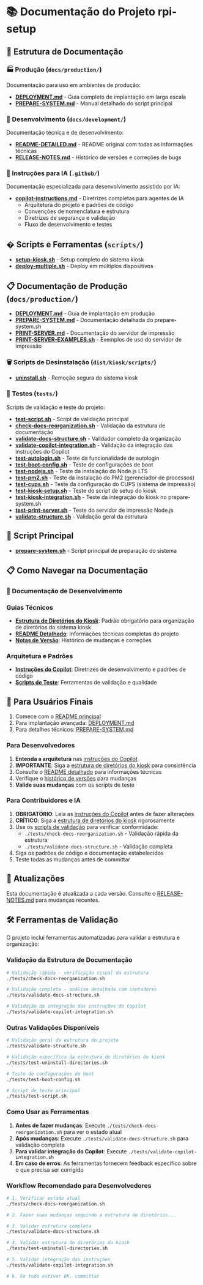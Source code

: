 # 📚 Documentação do Projeto rpi-setup

## 📁 Estrutura de Documentação

### 🏭 Produção (`docs/production/`)

Documentação para uso em ambientes de produção:

- **[DEPLOYMENT.md](production/DEPLOYMENT.md)** - Guia completo de implantação em larga escala
- **[PREPARE-SYSTEM.md](production/PREPARE-SYSTEM.md)** - Manual detalhado do script principal

### 🔧 Desenvolvimento (`docs/development/`)

Documentação técnica e de desenvolvimento:

- **[README-DETAILED.md](development/README-DETAILED.md)** - README original com todas as informações técnicas
- **[RELEASE-NOTES.md](development/RELEASE-NOTES.md)** - Histórico de versões e correções de bugs

### 🧠 Instruções para IA (`.github/`)

Documentação especializada para desenvolvimento assistido por IA:

- **[copilot-instructions.md](../.github/copilot-instructions.md)** - Diretrizes completas para agentes de IA
  - Arquitetura do projeto e padrões de código
  - Convenções de nomenclatura e estrutura
  - Diretrizes de segurança e validação
  - Fluxo de desenvolvimento e testes

## � Scripts e Ferramentas (`scripts/`)

- **[setup-kiosk.sh](../scripts/setup-kiosk.sh)** - Setup completo do sistema kiosk
- **[deploy-multiple.sh](../scripts/deploy-multiple.sh)** - Deploy em múltiplos dispositivos

## 📋 Documentação de Produção (`docs/production/`)

- **[DEPLOYMENT.md](production/DEPLOYMENT.md)** - Guia de implantação em produção
- **[PREPARE-SYSTEM.md](production/PREPARE-SYSTEM.md)** - Documentação detalhada do prepare-system.sh
- **[PRINT-SERVER.md](production/PRINT-SERVER.md)** - Documentação do servidor de impressão
- **[PRINT-SERVER-EXAMPLES.sh](production/PRINT-SERVER-EXAMPLES.sh)** - Exemplos de uso do servidor de impressão

### 🗑️ Scripts de Desinstalação (`dist/kiosk/scripts/`)

- **[uninstall.sh](../dist/kiosk/scripts/uninstall.sh)** - Remoção segura do sistema kiosk

### 🧪 Testes (`tests/`)

Scripts de validação e teste do projeto:

- **[test-script.sh](../tests/test-script.sh)** - Script de validação principal
- **[check-docs-reorganization.sh](../tests/check-docs-reorganization.sh)** - Validação da estrutura de documentação
- **[validate-docs-structure.sh](../tests/validate-docs-structure.sh)** - Validador completo da organização
- **[validate-copilot-integration.sh](../tests/validate-copilot-integration.sh)** - Validação da integração das instruções do Copilot
- **[test-autologin.sh](../tests/test-autologin.sh)** - Teste da funcionalidade de autologin
- **[test-boot-config.sh](../tests/test-boot-config.sh)** - Teste de configurações de boot
- **[test-nodejs.sh](../tests/test-nodejs.sh)** - Teste da instalação do Node.js LTS
- **[test-pm2.sh](../tests/test-pm2.sh)** - Teste da instalação do PM2 (gerenciador de processos)
- **[test-cups.sh](../tests/test-cups.sh)** - Teste da configuração do CUPS (sistema de impressão)
- **[test-kiosk-setup.sh](../tests/test-kiosk-setup.sh)** - Teste do script de setup do kiosk
- **[test-kiosk-integration.sh](../tests/test-kiosk-integration.sh)** - Teste da integração do kiosk no prepare-system.sh
- **[test-print-server.sh](../tests/test-print-server.sh)** - Teste do servidor de impressão Node.js
- **[validate-structure.sh](../tests/validate-structure.sh)** - Validação geral da estrutura

## 🎯 Script Principal

- **[prepare-system.sh](../prepare-system.sh)** - Script principal de preparação do sistema

## 📋 Como Navegar na Documentação

### 📁 Documentação de Desenvolvimento

### Guias Técnicos

- **[Estrutura de Diretórios do Kiosk](development/KIOSK-DIRECTORY-STRUCTURE.md)**: Padrão obrigatório para organização de diretórios do sistema kiosk
- **[README Detalhado](development/README-DETAILED.md)**: Informações técnicas completas do projeto
- **[Notas de Versão](development/RELEASE-NOTES.md)**: Histórico de mudanças e correções

### Arquitetura e Padrões

- **[Instruções do Copilot](../.github/copilot-instructions.md)**: Diretrizes de desenvolvimento e padrões de código
- **[Scripts de Teste](../tests/)**: Ferramentas de validação e qualidade

## 🚀 Para Usuários Finais

1. Comece com o [README principal](../README.md)
2. Para implantação avançada: [DEPLOYMENT.md](production/DEPLOYMENT.md)
3. Para detalhes técnicos: [PREPARE-SYSTEM.md](production/PREPARE-SYSTEM.md)

### Para Desenvolvedores

1. **Entenda a arquitetura** nas [instruções do Copilot](../.github/copilot-instructions.md)
2. **IMPORTANTE**: Siga a [estrutura de diretórios do kiosk](development/KIOSK-DIRECTORY-STRUCTURE.md) para consistência
3. Consulte o [README detalhado](development/README-DETAILED.md) para informações técnicas
4. Verifique o [histórico de versões](development/RELEASE-NOTES.md) para mudanças
5. **Valide suas mudanças** com os scripts de teste

### Para Contribuidores e IA

1. **OBRIGATÓRIO**: Leia as [instruções do Copilot](../.github/copilot-instructions.md) antes de fazer alterações
2. **CRÍTICO**: Siga a [estrutura de diretórios do kiosk](development/KIOSK-DIRECTORY-STRUCTURE.md) rigorosamente
3. Use os [scripts de validação](../tests/) para verificar conformidade:
   - `./tests/check-docs-reorganization.sh` - Validação rápida da estrutura
   - `./tests/validate-docs-structure.sh` - Validação completa
4. Siga os padrões de código e documentação estabelecidos
5. Teste todas as mudanças antes de committar

## 🔄 Atualizações

Esta documentação é atualizada a cada versão. Consulte o [RELEASE-NOTES.md](development/RELEASE-NOTES.md) para mudanças recentes.

## 🛠️ Ferramentas de Validação

O projeto inclui ferramentas automatizadas para validar a estrutura e organização:

### Validação da Estrutura de Documentação

```bash
# Validação rápida - verificação visual da estrutura
./tests/check-docs-reorganization.sh

# Validação completa - análise detalhada com contadores
./tests/validate-docs-structure.sh

# Validação da integração das instruções do Copilot
./tests/validate-copilot-integration.sh
```

### Outras Validações Disponíveis

```bash
# Validação geral da estrutura do projeto
./tests/validate-structure.sh

# Validação específica da estrutura de diretórios do kiosk
./tests/test-uninstall-directories.sh

# Teste de configurações de boot
./tests/test-boot-config.sh

# Script de teste principal
./tests/test-script.sh
```

### Como Usar as Ferramentas

1. **Antes de fazer mudanças**: Execute `./tests/check-docs-reorganization.sh` para ver o estado atual
2. **Após mudanças**: Execute `./tests/validate-docs-structure.sh` para validação completa
3. **Para validar integração do Copilot**: Execute `./tests/validate-copilot-integration.sh`
4. **Em caso de erros**: As ferramentas fornecem feedback específico sobre o que precisa ser corrigido

### Workflow Recomendado para Desenvolvedores

```bash
# 1. Verificar estado atual
./tests/check-docs-reorganization.sh

# 2. Fazer suas mudanças seguindo a estrutura de diretórios...

# 3. Validar estrutura completa
./tests/validate-docs-structure.sh

# 4. Validar estrutura de diretórios do kiosk
./tests/test-uninstall-directories.sh

# 5. Validar integração das instruções
./tests/validate-copilot-integration.sh

# 6. Se tudo estiver OK, committar
```
